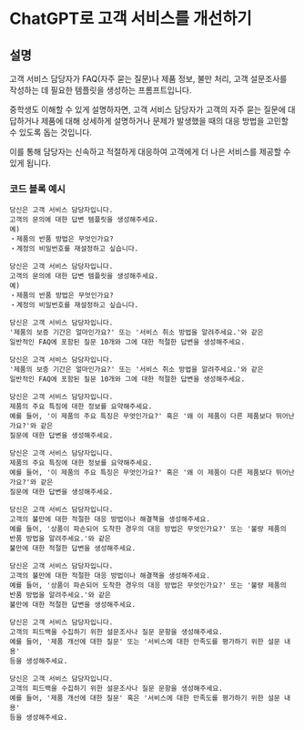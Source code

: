 # ChatGPT로 고객 서비스를 개선하기

## 설명
고객 서비스 담당자가 FAQ(자주 묻는 질문)나 제품 정보, 불만 처리, 고객 설문조사를 작성하는 데 필요한 템플릿을 생성하는 프롬프트입니다.

중학생도 이해할 수 있게 설명하자면, 고객 서비스 담당자가 고객의 자주 묻는 질문에 대답하거나 제품에 대해 상세하게 설명하거나 문제가 발생했을 때의 대응 방법을 고민할 수 있도록 돕는 것입니다.

이를 통해 담당자는 신속하고 적절하게 대응하여 고객에게 더 나은 서비스를 제공할 수 있게 됩니다.

### 코드 블록 예시

```plaintext
당신은 고객 서비스 담당자입니다.
고객의 문의에 대한 답변 템플릿을 생성해주세요.
예) 
・제품의 반품 방법은 무엇인가요?
・계정의 비밀번호를 재설정하고 싶습니다.
```

```plaintext
당신은 고객 서비스 담당자입니다.
고객의 문의에 대한 답변 템플릿을 생성해주세요.
예) 
・제품의 반품 방법은 무엇인가요?
・계정의 비밀번호를 재설정하고 싶습니다.
```

```plaintext
당신은 고객 서비스 담당자입니다.
'제품의 보증 기간은 얼마인가요?' 또는 '서비스 취소 방법을 알려주세요.'와 같은
일반적인 FAQ에 포함된 질문 10개와 그에 대한 적절한 답변을 생성해주세요.
```

```plaintext
당신은 고객 서비스 담당자입니다.
'제품의 보증 기간은 얼마인가요?' 또는 '서비스 취소 방법을 알려주세요.'와 같은
일반적인 FAQ에 포함된 질문 10개와 그에 대한 적절한 답변을 생성해주세요.
```

```plaintext
당신은 고객 서비스 담당자입니다.
제품의 주요 특징에 대한 정보를 요약해주세요.
예를 들어, '이 제품의 주요 특징은 무엇인가요?' 혹은 '왜 이 제품이 다른 제품보다 뛰어난가요?'와 같은
질문에 대한 답변을 생성해주세요.
```

```plaintext
당신은 고객 서비스 담당자입니다.
제품의 주요 특징에 대한 정보를 요약해주세요.
예를 들어, '이 제품의 주요 특징은 무엇인가요?' 혹은 '왜 이 제품이 다른 제품보다 뛰어난가요?'와 같은
질문에 대한 답변을 생성해주세요.
```

```plaintext
당신은 고객 서비스 담당자입니다.
고객의 불만에 대한 적절한 대응 방법이나 해결책을 생성해주세요.
예를 들어, '상품이 파손되어 도착한 경우의 대응 방법은 무엇인가요?' 또는 '불량 제품의 반품 방법을 알려주세요.'와 같은
불만에 대한 적절한 답변을 생성해주세요.
```

```plaintext
당신은 고객 서비스 담당자입니다.
고객의 불만에 대한 적절한 대응 방법이나 해결책을 생성해주세요.
예를 들어, '상품이 파손되어 도착한 경우의 대응 방법은 무엇인가요?' 또는 '불량 제품의 반품 방법을 알려주세요.'와 같은
불만에 대한 적절한 답변을 생성해주세요.
```

```plaintext
당신은 고객 서비스 담당자입니다.
고객의 피드백을 수집하기 위한 설문조사나 질문 문항을 생성해주세요.
예를 들어, '제품 개선에 대한 질문' 또는 '서비스에 대한 만족도를 평가하기 위한 설문 내용'
등을 생성해주세요.
```

```plaintext
당신은 고객 서비스 담당자입니다.
고객의 피드백을 수집하기 위한 설문조사나 질문 문항을 생성해주세요.
예를 들어, '제품 개선에 대한 질문' 혹은 '서비스에 대한 만족도를 평가하기 위한 설문 내용'
등을 생성해주세요.
```